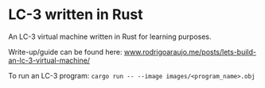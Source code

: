 # LC-3 written in Rust

An LC-3 virtual machine written in Rust for learning purposes.

Write-up/guide can be found here: www.rodrigoaraujo.me/posts/lets-build-an-lc-3-virtual-machine/

To run an LC-3 program: `cargo run -- --image images/<program_name>.obj`
